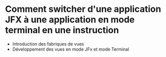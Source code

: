 # Comment switcher d'une application JFX à une application en mode terminal en une instruction
+ Introduction des fabriques de vues
+ Développement des vues en mode JFx et mode Terminal
